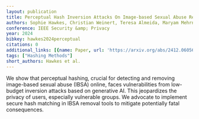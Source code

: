 ```yaml
---
layout: publication
title: Perceptual Hash Inversion Attacks On Image-based Sexual Abuse Removal Tools
authors: Sophie Hawkes, Christian Weinert, Teresa Almeida, Maryam Mehrnezhad
conference: IEEE Security &amp; Privacy
year: 2024
bibkey: hawkes2024perceptual
citations: 0
additional_links: [{name: Paper, url: 'https://arxiv.org/abs/2412.06056'}]
tags: ["Hashing Methods"]
short_authors: Hawkes et al.
---
```

We show that perceptual hashing, crucial for detecting and removing
image-based sexual abuse (IBSA) online, faces vulnerabilities from low-budget
inversion attacks based on generative AI. This jeopardizes the privacy of
users, especially vulnerable groups. We advocate to implement secure hash
matching in IBSA removal tools to mitigate potentially fatal consequences.